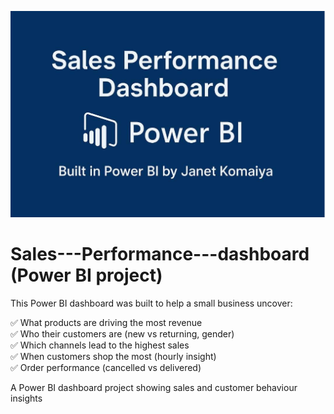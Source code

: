 ![Dashboard Banner](https://github.com/Janetkomaiya/Sales---Performance---dashboard/blob/main/banner%20(3).png)

# Sales---Performance---dashboard (Power BI project)
This Power BI dashboard was built to help a small business uncover:

✅ What products are driving the most revenue  
✅ Who their customers are (new vs returning, gender)  
✅ Which channels lead to the highest sales  
✅ When customers shop the most (hourly insight)  
✅ Order performance (cancelled vs delivered)

A Power BI dashboard project showing sales and customer behaviour insights
